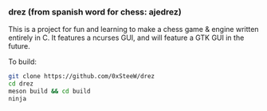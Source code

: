 ### drez (from spanish word for chess: aje**drez**)
This is a project for fun and learning to make a chess game & engine written entirely in
C.
It features a ncurses GUI, and will feature a GTK GUI in the future.

To build:
```sh
git clone https://github.com/0xSteeW/drez
cd drez
meson build && cd build
ninja
```
